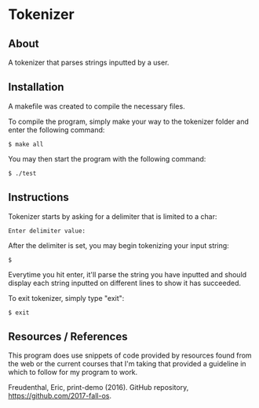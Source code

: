 # Tokenizer

About
-----

A tokenizer that parses strings inputted by a user.

Installation
------------

A makefile was created to compile the necessary files.

To compile the program, simply make your way to the tokenizer folder and enter the following command:

   ~~~
   $ make all
   ~~~
   
   You may then start the program with the following command:

   ~~~
   $ ./test
   ~~~
   
Instructions
-------------

Tokenizer starts by asking for a delimiter that is limited to a char:


   ~~~
   Enter delimiter value:
   ~~~

After the delimiter is set, you may begin tokenizing your input string:

   ~~~
   $ 
   ~~~
   
Everytime you hit enter, it'll parse the string you have inputted and should display each string inputted on different lines to show it has succeeded.
   
To exit tokenizer, simply type "exit":

   ~~~
   $ exit
   ~~~


Resources / References
----------------------

This program does use snippets of code provided by resources found from the web or
the current courses that I'm taking that provided a guideline in which to follow for my program
to work.

Freudenthal, Eric, print-demo (2016). GitHub repository, https://github.com/2017-fall-os.

